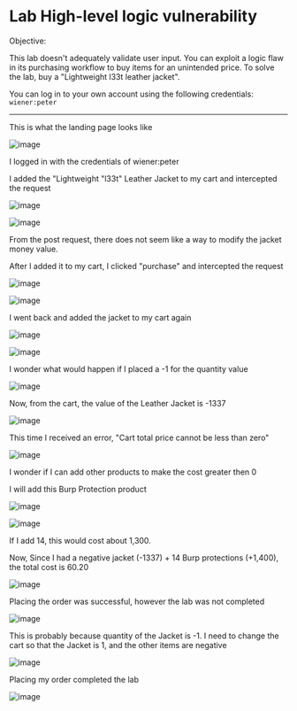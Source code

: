 # Lab High-level logic vulnerability

Objective: 

This lab doesn't adequately validate user input. You can exploit a logic flaw in its purchasing workflow to buy items for an unintended price. To solve the lab, buy a "Lightweight l33t leather jacket".

You can log in to your own account using the following credentials: `wiener:peter`

---------------------------------------------------------------

This is what the landing page looks like 

![image](https://user-images.githubusercontent.com/90155329/135768619-aab36ca9-f05d-4f7b-87e2-dc322200912a.png)

I logged in with the credentials of wiener:peter

I added the "Lightweight "l33t" Leather Jacket to my cart and intercepted the request

![image](https://user-images.githubusercontent.com/90155329/135768628-6ed12003-1eb9-4dc7-939b-9cf81201a965.png)

![image](https://user-images.githubusercontent.com/90155329/135768633-bfbc8861-e7ab-4c07-acd5-85c8b6e283b1.png)

From the post request, there does not seem like a way to modify the jacket money value. 

After I added it to my cart, I clicked "purchase" and intercepted the request

![image](https://user-images.githubusercontent.com/90155329/135768644-5b33dc52-d93f-468e-8cbd-6479c0462258.png)

![image](https://user-images.githubusercontent.com/90155329/135768650-94887d37-c8e9-483c-99f6-52e5ee47a999.png)

I went back and added the jacket to my cart again

![image](https://user-images.githubusercontent.com/90155329/135768654-99dba898-ce5f-4220-9872-3bed6f2750ec.png)

![image](https://user-images.githubusercontent.com/90155329/135768661-f03d3a9d-2f42-434e-9442-5a2a8e01fb74.png)

I wonder what would happen if I placed a -1 for the quantity value 

![image](https://user-images.githubusercontent.com/90155329/135768666-cf7c9e6b-cc9e-48b2-a613-4e683edafe5a.png)

Now, from the cart, the value of the Leather Jacket is -1337

![image](https://user-images.githubusercontent.com/90155329/135768681-b3c64f7c-10fb-411f-a780-971aae0a2d7e.png)

This time I received an error, "Cart total price cannot be less than zero"

![image](https://user-images.githubusercontent.com/90155329/135768690-17725dfb-3de1-4428-9334-507176455d47.png)

I wonder if I can add other products to make the cost greater then 0 

I will add this Burp Protection product 

![image](https://user-images.githubusercontent.com/90155329/135768696-df4c9c80-2a7c-42a6-a442-2ea470bc4c96.png)

![image](https://user-images.githubusercontent.com/90155329/135768701-50a96bb8-34c6-4002-b36e-0718b4875047.png)

If I add 14, this would cost about 1,300. 

Now, Since I had a negative jacket (-1337) + 14 Burp protections (+1,400), the total cost is 60.20

![image](https://user-images.githubusercontent.com/90155329/135768712-3472b70c-cc6b-4bcd-96bd-4f4a8028609e.png)

Placing the order was successful, however the lab was not completed

![image](https://user-images.githubusercontent.com/90155329/135768723-64bc21cf-df81-4f9b-98f1-5430431a038d.png)

This is probably because quantity of the Jacket is -1.
I need to change the cart so that the Jacket is 1, and the other items are negative 

![image](https://user-images.githubusercontent.com/90155329/135768738-d1ec537e-b22e-43de-8ff4-1e8c44758bc1.png)

Placing my order completed the lab 

![image](https://user-images.githubusercontent.com/90155329/135768743-5f0705b5-b23e-4b6d-b125-ae9b9f282124.png)

